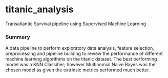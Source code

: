 # titanic_analysis
Transatlantic Survival pipeline using Supervised Machine Learning

### Summary
A data pipeline to perform exploratory data analysis, feature selection, preprocessing and pipeline building to review the performance of different machine learning algorithms on the titanic dataset. The best performing model was a KNN Classifier; however Multinomial Naive Bayes was the chosen model as given the extrinsic metrics performed much better.   
